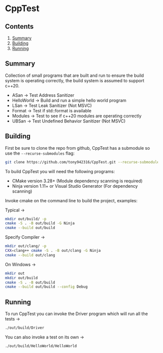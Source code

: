 # CppTest

## Contents

1. [Summary](#summary)
2. [Building](#building)
3. [Running](#running)

## Summary <a name="summary"></a>

Collection of small programs that are built and run to ensure the build system
is operating correctly, the build system is assumed to support c++20.

- ASan       -> Test Address Sanitizer
- HelloWorld -> Build and run a simple hello world program
- LSan       -> Test Leak Sanitizer (Not MSVC)
- Format     -> Test if std::format is available
- Modules    -> Test to see if c++20 modules are operating correctly
- UBSan      -> Test Undefined Behavior Sanitizer (Not MSVC)

## Building <a name="building"></a>

First be sure to clone the repo from github, CppTest has a submodule so use
the `--recurse-submodules` flag:

```bash
git clone https://github.com/tony942316/CppTest.git --recurse-submodules
```

To build CppTest you will need the following programs:

- CMake version 3.28+ (Module dependency scanning is required)
- Ninja version 1.11+ or Visual Studio Generator (For dependency scanning)

Invoke cmake on the command line to build the project, examples:

Typical ->
```bash
mkdir out/build/ -p
cmake -S . -B out/build -G Ninja
cmake --build out/build
```

Specify Compiler ->
```bash
mkdir out/clang/ -p
CXX=clang++ cmake -S . -B out/clang -G Ninja
cmake --build out/clang
```

On Windows ->
```bash
mkdir out
mkdir out/build
cmake -S . -B out/build
cmake --build out/build --config Debug
```

## Running <a name="running"></a>

To run CppTest you can invoke the Driver program which will run all the tests ->
```bash
./out/build/Driver
```
You can also invoke a test on its own ->
```bash
./out/build/HelloWorld/HelloWorld
```
